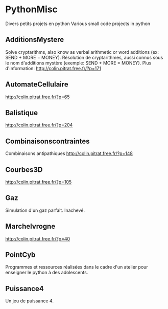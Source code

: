 # PythonMisc
Divers petits projets en python
Various small code projects in python

## AdditionsMystere
Solve cryptarithms, also know as verbal arithmetic or word additions (ex: SEND + MORE = MONEY).
Résolution de cryptarithmes, aussi connus sous le nom d'additions mystère (exemple: SEND + MORE = MONEY).
Plus d'information: http://colin.pitrat.free.fr/?p=171

## AutomateCellulaire
http://colin.pitrat.free.fr/?p=65

## Balistique
http://colin.pitrat.free.fr/?p=204

## Combinaisonscontraintes
Combinaisons antipathiques
http://colin.pitrat.free.fr/?p=148

## Courbes3D
http://colin.pitrat.free.fr/?p=105

## Gaz
Simulation d'un gaz parfait.
Inachevé.

## MarcheIvrogne
http://colin.pitrat.free.fr/?p=40

## PointCyb
Programmes et ressources réalisées dans le cadre d'un atelier pour enseigner le python à des adolescents.

## Puissance4
Un jeu de puissance 4.
